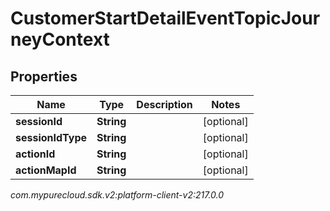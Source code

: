# CustomerStartDetailEventTopicJourneyContext


## Properties

| Name | Type | Description | Notes |
| ------------ | ------------- | ------------- | ------------- |
| **sessionId** | **String** |  |  [optional] |
| **sessionIdType** | **String** |  |  [optional] |
| **actionId** | **String** |  |  [optional] |
| **actionMapId** | **String** |  |  [optional] |




_com.mypurecloud.sdk.v2:platform-client-v2:217.0.0_
